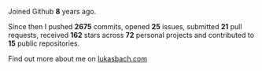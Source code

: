 Joined Github **8** years ago.

Since then I pushed **2675** commits, opened **25** issues, submitted **21** pull requests, received **162** stars across **72** personal projects and contributed to **15** public repositories.

Find out more about me on [lukasbach.com](https://lukasbach.com)
